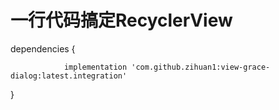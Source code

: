   # 一行代码搞定RecyclerView
 
 dependencies {
 
    	        implementation 'com.github.zihuan1:view-grace-dialog:latest.integration'       
}
